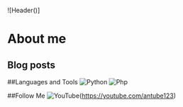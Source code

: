 ![Header()]

# About me

## Blog posts
<!-- BLOG-POST-LIST:START -->
<!-- BLOG-POST-LIST:END -->

##Languages and Tools
![Python](https://img.shields.io/badge/-Python-090909??style=for-the-badge&logo=python)
![Php](https://img.shields.io/badge/-Php-090909??style=for-the-badge&logo=php)

##Follow Me
![YouTube](https://img.shields.io/badge/-YouTube-090909??style=for-the-badge&logo=YouTube&logoColor=FF0000)(https://youtube.com/antube123)
